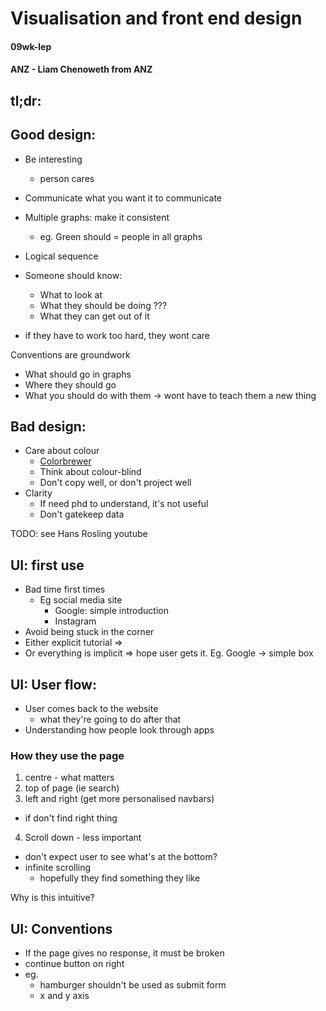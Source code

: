 # Visualisation and front end design
#### 09wk-lep
#### ANZ - Liam Chenoweth from ANZ

## tl;dr:


## Good design:
- Be interesting
  - person cares
- Communicate what you want it to communicate
- Multiple graphs: make it consistent
  - eg. Green should = people in all graphs
- Logical sequence

- Someone should know:
  - What to look at
  - What they should be doing ???
  - What they can get out of it

- if they have to work too hard, they wont care

Conventions are groundwork
  - What should go in graphs
  - Where they should go
  - What you should do with them
  -> wont have to teach them a new thing
  
## Bad design:

- Care about colour
  - [Colorbrewer]
  - Think about colour-blind
  - Don't copy well, or don't project well
- Clarity
  - If need phd to understand, it's not useful
  - Don't gatekeep data

TODO: 
see Hans Rosling youtube


## UI: first use
  - Bad time first times
    - Eg social media site
      - Google: simple introduction
      - Instagram
  - Avoid being stuck in the corner
  - Either explicit tutorial
    => 
  - Or everything is implicit 
    => hope user gets it. 
    Eg. Google -> simple box


## UI: User flow:
- User comes back to the website
  - what they're going to do after that
- Understanding how people look through apps

### How they use the page
1. centre - what matters
2. top of page (ie search)
3.  left and right (get more personalised navbars)
  - if don't find right thing
4. Scroll down - less important
  - don't expect user to see what's at the bottom?
  - infinite scrolling
    - hopefully they find something they like

Why is this intuitive?

## UI: Conventions

- If the page gives no response, it must be broken
- continue button on right
- eg. 
  - hamburger shouldn't be used as submit form
  - x and y axis

[Colorbrewer]: Colorbrewer2.org